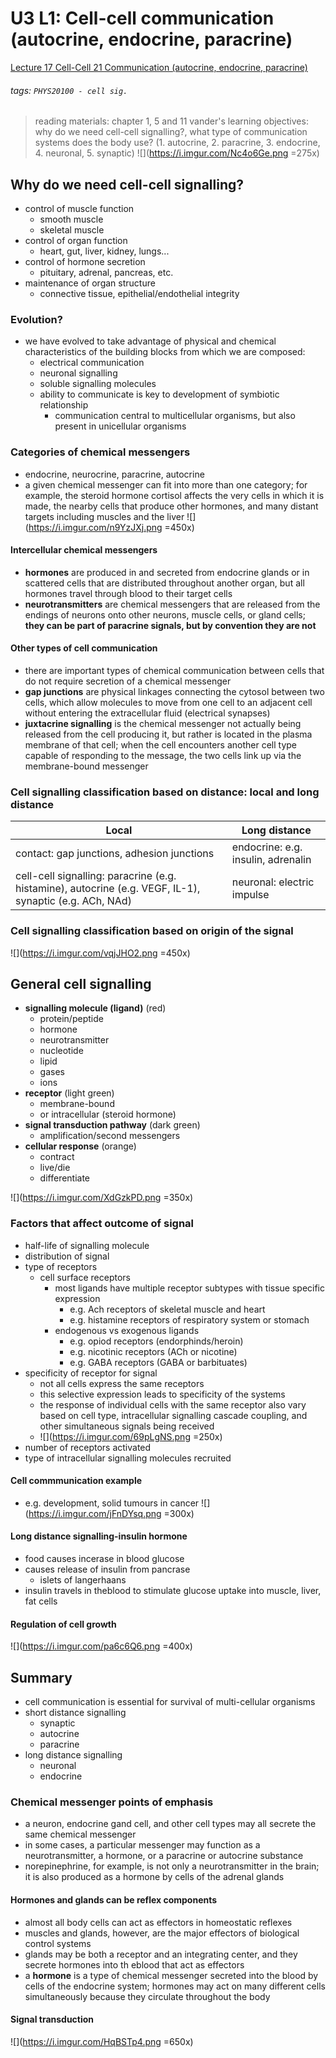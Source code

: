 # U3 L1: Cell-cell communication (autocrine, endocrine, paracrine)
[Lecture 17 Cell-Cell 21 Communication (autocrine, endocrine, paracrine)](https://brightspace.ucd.ie/d2l/le/content/157606/viewContent/1671375/View)
###### tags: `PHYS20100 - cell sig.`

> reading materials: chapter 1, 5 and 11 vander's
> learning objectives: why do we need cell-cell signalling?, what type of communication systems does the body use? (1. autocrine, 2. paracrine, 3. endocrine, 4. neuronal, 5. synaptic)
> ![](https://i.imgur.com/Nc4o6Ge.png =275x)

## Why do we need cell-cell signalling?
- control of muscle function
    - smooth muscle
    - skeletal muscle
- control of organ function
    - heart, gut, liver, kidney, lungs...
- control of hormone secretion
    - pituitary, adrenal, pancreas, etc.
- maintenance of organ structure
    - connective tissue, epithelial/endothelial integrity

### Evolution?
- we have evolved to take advantage of physical and chemical characteristics of the building blocks from which we are composed:
    - electrical communication
    - neuronal signalling
    - soluble signalling molecules
    - ability to communicate is key to development of symbiotic relationship
        - communication central to multicellular organisms, but also present in unicellular organisms

### Categories of chemical messengers
- endocrine, neurocrine, paracrine, autocrine
- a given chemical messenger can fit into more than one category; for example, the steroid hormone cortisol affects the very cells in which it is made, the nearby cells that produce other hormones, and many distant targets including muscles and the liver
![](https://i.imgur.com/n9YzJXj.png =450x)

#### Intercellular chemical messengers
- **hormones** are produced in and secreted from endocrine glands or in scattered cells that are distributed throughout another organ, but all hormones travel through blood to their target cells
- **neurotransmitters** are chemical messengers that are released from the endings of neurons onto other neurons, muscle cells, or gland cells; **they can be part of paracrine signals, but by convention they are not**

#### Other types of cell communication
- there are important types of chemical communication between cells that do not require secretion of a chemical messenger
- **gap junctions** are physical linkages connecting the cytosol between two cells, which allow molecules to move from one cell to an adjacent cell without entering the extracellular fluid (electrical synapses)
- **juxtacrine signalling** is the chemical messenger not actually being released from the cell producing it, but rather is located in the plasma membrane of that cell; when the cell encounters another cell type capable of responding to the message, the two cells link up via the membrane-bound messenger

### Cell signalling classification based on distance: local and long distance

| Local | Long distance | 
| ----- | ------------- |
| contact: gap junctions, adhesion junctions | endocrine: e.g. insulin, adrenalin | 
| cell-cell signalling: paracrine (e.g. histamine), autocrine (e.g. VEGF, IL-1), synaptic (e.g. ACh, NAd) | neuronal: electric impulse | 

### Cell signalling classification based on origin of the signal
![](https://i.imgur.com/vqjJHO2.png =450x)

## General cell signalling
- **signalling molecule (ligand)** (red)
    - protein/peptide
    - hormone
    - neurotransmitter
    - nucleotide
    - lipid
    - gases
    - ions
- **receptor** (light green)
    - membrane-bound
    - or intracellular (steroid hormone)
- **signal transduction pathway** (dark green)
    - amplification/second messengers
- **cellular response** (orange)
    - contract
    - live/die
    - differentiate

![](https://i.imgur.com/XdGzkPD.png =350x)

### Factors that affect outcome of signal
- half-life of signalling molecule
- distribution of signal
- type of receptors
    - cell surface receptors
        - most ligands have multiple receptor subtypes with tissue specific expression
            - e.g. Ach receptors of skeletal muscle and heart
            - e.g. histamine receptors of respiratory system or stomach
        - endogenous vs exogenous ligands
            - e.g. opiod receptors (endorphinds/heroin)
            - e.g. nicotinic receptors (ACh or nicotine)
            - e.g. GABA receptors (GABA or barbituates)
- specificity of receptor for signal
    - not all cells express the same receptors
    - this selective expression leads to specificity of the systems
    - the response of individual cells with the same receptor also vary based on cell type, intracellular signalling cascade coupling, and other simultaneous signals being received
    - ![](https://i.imgur.com/69pLgNS.png =250x)
- number of receptors activated
- type of intracellular signalling molecules recruited

#### Cell commmunication example
- e.g. development, solid tumours in cancer
![](https://i.imgur.com/jFnDYsq.png =300x)

#### Long distance signalling-insulin hormone
- food causes incerase in blood glucose
- causes release of insulin from pancrase
    - islets of langerhaans
- insulin travels in theblood to stimulate glucose uptake into muscle, liver, fat cells

#### Regulation of cell growth
![](https://i.imgur.com/pa6c6Q6.png =400x)

## Summary
- cell communication is essential for survival of multi-cellular organisms
- short distance signalling
    - synaptic
    - autocrine
    - paracrine
- long distance signalling
    - neuronal
    - endocrine

### Chemical messenger points of emphasis
- a neuron, endocrine gand cell, and other cell types may all secrete the same chemical messenger
- in some cases, a particular messenger may function as a neurotransmitter, a hormone, or a paracrine or autocrine substance
- norepinephrine, for example, is not only a neurotransmitter in the brain; it is also produced as a hormone by cells of the adrenal glands

#### Hormones and glands can be reflex components
- almost all body cells can act as effectors in homeostatic reflexes
- muscles and glands, however, are the major effectors of biological control systems
- glands may be both a receptor and an integrating center, and they secrete hormones into th eblood that act as effectors
- a **hormone** is a type of chemical messenger secreted into the blood by cells of the endocrine system; hormones may act on many different cells simultaneously because they circulate throughout the body

#### Signal transduction
![](https://i.imgur.com/HqBSTp4.png =650x)




